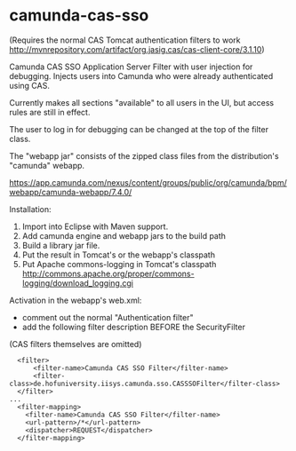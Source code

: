 # camunda-cas-sso

(Requires the normal CAS Tomcat authentication filters to work http://mvnrepository.com/artifact/org.jasig.cas/cas-client-core/3.1.10)

Camunda CAS SSO Application Server Filter with user injection for debugging. Injects users into Camunda who were already authenticated using CAS.

Currently makes all sections "available" to all users in the UI, but access rules are still in effect.

The user to log in for debugging can be changed at the top of the filter class.

The "webapp jar" consists of the zipped class files from the distribution's "camunda" webapp.

https://app.camunda.com/nexus/content/groups/public/org/camunda/bpm/webapp/camunda-webapp/7.4.0/

Installation:
1. Import into Eclipse with Maven support.
2. Add camunda engine and webapp jars to the build path
3. Build a library jar file.
4. Put the result in Tomcat's or the webapp's classpath
5. Put Apache commons-logging in Tomcat's classpath http://commons.apache.org/proper/commons-logging/download_logging.cgi

Activation in the webapp's web.xml:
* comment out the normal "Authentication filter"
* add the following filter description BEFORE the SecurityFilter

(CAS filters themselves are omitted)
```
  <filter>
      <filter-name>Camunda CAS SSO Filter</filter-name>
      <filter-class>de.hofuniversity.iisys.camunda.sso.CASSSOFilter</filter-class>
  </filter>
...
  <filter-mapping>
    <filter-name>Camunda CAS SSO Filter</filter-name>
    <url-pattern>/*</url-pattern>
    <dispatcher>REQUEST</dispatcher>
  </filter-mapping>
```